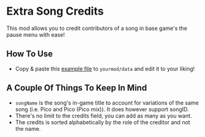 # Extra Song Credits

This mod allows you to credit contributors of a song in base game's the pause menu with ease!

## How To Use

- Copy & paste this [example file](example/data/extraSongCredits.json) to `yourmod/data` and edit it to your liking!

## A Couple Of Things To Keep In Mind

- `songName` is the song's in-game title to account for variations of the same song (i.e. Pico and Pico (Pico mix)). It does however support songID.
- There's no limit to the credits field, you can add as many as you want.
- The credits is sorted alphabetically by the role of the creditor and not the name.
